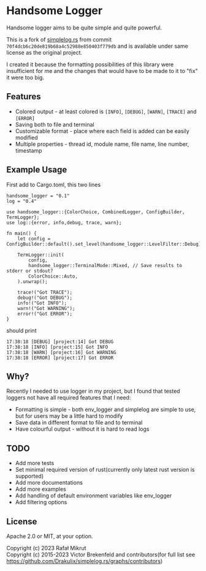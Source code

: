 # Handsome Logger

Handsome logger aims to be quite simple and quite powerful.

This is a fork of [simplelog.rs](https://github.com/Drakulix/simplelog.rs) from commit `70f4dcb6c20de819b68a4c52988e850403f779db` and is available under same license as the original project.

I created it because the formatting possibilities of this library were insufficient for me and the changes that would have to be made to it to "fix" it were too big.

## Features
- Colored output - at least colored is `[INFO]`, `[DEBUG]`, `[WARN]`, `[TRACE]` and `[ERROR]`
- Saving both to file and terminal
- Customizable format - place where each field is added can be easily modified
- Multiple properties - thread id, module name, file name, line number, timestamp

## Example Usage
First add to Cargo.toml, this two lines
```
handsome_logger = "0.1"
log = "0.4"
```
```
use handsome_logger::{ColorChoice, CombinedLogger, ConfigBuilder, TermLogger};
use log::{error, info,debug, trace, warn};

fn main() {
    let config = ConfigBuilder::default().set_level(handsome_logger::LevelFilter::Debug).build();

    TermLogger::init(
        config,
        handsome_logger::TerminalMode::Mixed, // Save results to stderr or stdout?
        ColorChoice::Auto,
    ).unwrap();

    trace!("Got TRACE");
    debug!("Got DEBUG");
    info!("Got INFO");
    warn!("Got WARNING");
    error!("Got ERROR");
}
```
should print
```
17:38:18 [DEBUG] [project:14] Got DEBUG
17:38:18 [INFO] [project:15] Got INFO
17:38:18 [WARN] [project:16] Got WARNING
17:38:18 [ERROR] [project:17] Got ERROR
```
## Why?
Recently I needed to use logger in my project, but I found that tested loggers not have all required features that I need:
- Formatting is simple - both env_logger and simplelog are simple to use, but for users may be a little hard to modify
- Save data in different format to file and to terminal
- Have colourful output - without it is hard to read logs

## TODO 
- Add more tests
- Set minimal required version of rust(currently only latest rust version is supported)
- Add more documentations
- Add more examples
- Add handling of default environment variables like env_logger
- Add filtering options

## License 
Apache 2.0 or MIT, at your option.

Copyright (c) 2023 Rafał Mikrut  
Copyright (c) 2015-2023 Victor Brekenfeld and contributors(for full list see https://github.com/Drakulix/simplelog.rs/graphs/contributors)


